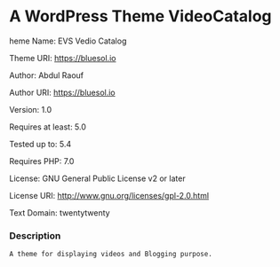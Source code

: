# A WordPress Theme VideoCatalog

heme Name: EVS Vedio Catalog

Theme URI: https://bluesol.io

Author: Abdul Raouf

Author URI: https://bluesol.io

Version: 1.0

Requires at least: 5.0

Tested up to: 5.4

Requires PHP: 7.0

License: GNU General Public License v2 or later

License URI: http://www.gnu.org/licenses/gpl-2.0.html

Text Domain: twentytwenty

### Description 

    A theme for displaying videos and Blogging purpose.